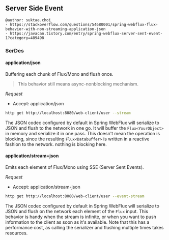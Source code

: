 ## Server Side Event

```
@author: suktae.choi
- https://stackoverflow.com/questions/54680001/spring-webflux-flux-behavior-with-non-streaming-application-json
- https://javacan.tistory.com/entry/spring-webflux-server-sent-event-1?category=489498
```

### SerDes

#### application/json

Buffering each chunk of Flux/Mono and flush once. 

> This behavior still means async-nonblocking mechanism.

*Request*

- Accept: application/json

```bash
http get http://localhost:8080/web-client/user --stream
```

The JSON codec configured by default in Spring WebFlux will serialize to JSON and flush to the network in one go. It will buffer the `Flux<YourObject>` in memory and serialize it in one pass. This doesn't mean the operation is blocking, since the resulting `Flux<Databuffer>` is written in a reactive fashion to the network. nothing is blocking here.

#### application/stream+json

Emits each element of Flux/Mono using SSE (Server Sent Events).

*Request*

- Accept: application/stream-json

```bash
http get http://localhost:8080/web-client/user --event-stream
```

The JSON codec configured by default in Spring WebFlux will serialize to JSON and flush on the network each element of the `Flux` input. This behavior is handy when the stream is infinite, or when you want to push information to the client as soon as it's available. Note that this has a performance cost, as calling the serializer and flushing multiple times takes resources.